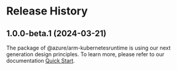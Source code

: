 # Release History
    
## 1.0.0-beta.1 (2024-03-21)

The package of @azure/arm-kubernetesruntime is using our next generation design principles. To learn more, please refer to our documentation [Quick Start](https://aka.ms/js-track2-quickstart).
